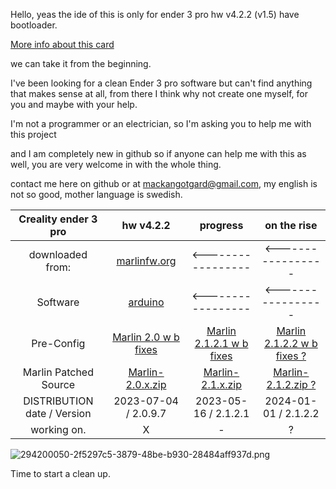 Hello, yeas the ide of this is only for ender 3 pro hw v4.2.2 (v1.5) have bootloader.

[More info about this card](https://github.com/Mackan2023/build01-Creality_ender_3-pro_v4.2.2/blob/Creality-ender-3-pro-hw-v4.2.2-w-bootstrap/document/readme.md)

we can take it from the beginning.

I've been looking for a clean Ender 3 pro software but can't find anything that makes sense at all, from there I think why not create one myself, for you and maybe with your help.

I'm not a programmer or an electrician, so I'm asking you to help me with this project

and I am completely new in github so if anyone can help me with this as well, you are very welcome in with the whole thing.

contact me here on github or at mackangotgard@gmail.com, my english is not so good, mother language is swedish.


Creality ender 3 pro|hw v4.2.2|progress|on the rise
| :---: | :---: | :---: | :---:
downloaded from:|[marlinfw.org](https://marlinfw.org/meta/download/)|<-----------------|<-----------------
Software|[arduino](https://www.arduino.cc/)|<-----------------|<-----------------
Pre-Config|[Marlin 2.0 w b fixes](https://github.com/MarlinFirmware/Configurations/tree/bugfix-2.0.x)|[Marlin 2.1.2.1 w b fixes](https://github.com/MarlinFirmware/Configurations/tree/bugfix-2.1.x)|[Marlin 2.1.2.2 w b fixes ?](https://github.com/MarlinFirmware/Configurations/tree/bugfix-2.1.2.2)
Marlin Patched Source|[Marlin-2.0.x.zip](https://github.com/MarlinFirmware/Marlin/archive/bugfix-2.0.x.zip)|[Marlin-2.1.x.zip](https://github.com/MarlinFirmware/Marlin/archive/bugfix-2.1.x.zip)|[Marlin-2.1.2.zip ?](https://github.com/MarlinFirmware/Marlin/archive/bugfix-2.1.2.2.zip)
DISTRIBUTION date / Version|2023-07-04 / 2.0.9.7|2023-05-16 / 2.1.2.1|2024-01-01 / 2.1.2.2
working on.|X|-|?


![294200050-2f5297c5-3879-48be-b930-28484aff937d.png](https://private-user-images.githubusercontent.com/153629228/294200050-2f5297c5-3879-48be-b930-28484aff937d.png?jwt=eyJhbGciOiJIUzI1NiIsInR5cCI6IkpXVCJ9.eyJpc3MiOiJnaXRodWIuY29tIiwiYXVkIjoicmF3LmdpdGh1YnVzZXJjb250ZW50LmNvbSIsImtleSI6ImtleTUiLCJleHAiOjE3MDQzNzc0ODgsIm5iZiI6MTcwNDM3NzE4OCwicGF0aCI6Ii8xNTM2MjkyMjgvMjk0MjAwMDUwLTJmNTI5N2M1LTM4NzktNDhiZS1iOTMwLTI4NDg0YWZmOTM3ZC5wbmc_WC1BbXotQWxnb3JpdGhtPUFXUzQtSE1BQy1TSEEyNTYmWC1BbXotQ3JlZGVudGlhbD1BS0lBVkNPRFlMU0E1M1BRSzRaQSUyRjIwMjQwMTA0JTJGdXMtZWFzdC0xJTJGczMlMkZhd3M0X3JlcXVlc3QmWC1BbXotRGF0ZT0yMDI0MDEwNFQxNDA2MjhaJlgtQW16LUV4cGlyZXM9MzAwJlgtQW16LVNpZ25hdHVyZT04YzU4M2RiNTFkOGZhM2Y1NTNhNWJmZjMzYzNkMDQyNDNlODgwOWYxMzQ5OTVjODgxYzE2MjM5MTQwM2FhZDIxJlgtQW16LVNpZ25lZEhlYWRlcnM9aG9zdCZhY3Rvcl9pZD0wJmtleV9pZD0wJnJlcG9faWQ9MCJ9.v0_dbB6sSRoEGHGEXMy8G3G849nOJ-4ND6VNKqTr_uU)

Time to start a clean up.
